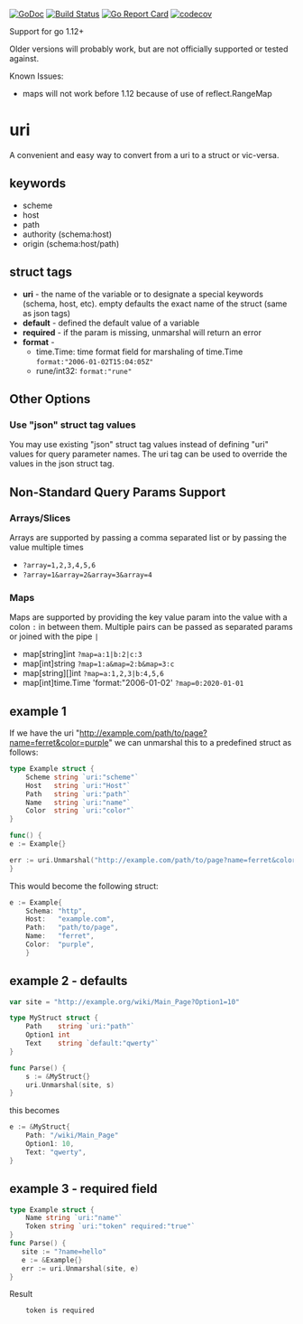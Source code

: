 [![GoDoc](http://img.shields.io/badge/go-documentation-blue.svg?style=flat-square)](https://godoc.org/github.com/jbsmith7741/uri)
[![Build Status](https://travis-ci.com/jbsmith7741/uri.svg?branch=master)](https://travis-ci.com/jbsmith7741/uri)
[![Go Report Card](https://goreportcard.com/badge/github.com/jbsmith7741/uri)](https://goreportcard.com/report/github.com/jbsmith7741/uri)
[![codecov](https://codecov.io/gh/jbsmith7741/uri/branch/master/graph/badge.svg)](https://codecov.io/gh/jbsmith7741/uri)

Support for go 1.12+ 

Older versions will probably work, but are not officially supported or tested against. 

Known Issues: 
 - maps will not work before 1.12 because of use of reflect.RangeMap

# uri

A convenient and easy way to convert from a uri to a struct or vic-versa.

## keywords

- scheme
- host
- path
- authority (schema:host)
- origin (schema:host/path)

## struct tags

- **uri** - the name of the variable or to designate a special keywords (schema, host, etc). empty defaults the exact name of the struct (same as json tags)
- **default** - defined the default value of a variable
- **required** - if the param is missing, unmarshal will return an error
- **format** - 
  - time.Time: time format field for marshaling of time.Time `format:"2006-01-02T15:04:05Z"`
  - rune/int32: `format:"rune"`

## Other Options

### Use "json" struct tag values
You may use existing "json" struct tag values instead of defining "uri" values for query parameter names.
The uri tag can be used to override the values in the json struct tag. 

## Non-Standard Query Params Support 

### Arrays/Slices 
Arrays are supported by passing a comma separated list or by passing the value multiple times

  - `?array=1,2,3,4,5,6`
  - `?array=1&array=2&array=3&array=4`

### Maps
Maps are supported by providing the key value param into the value with a colon `:` in between them. Multiple pairs 
can be passed as separated params or joined with the pipe `|` 

  - map[string]int `?map=a:1|b:2|c:3` 
  - map[int]string `?map=1:a&map=2:b&map=3:c`
  - map[string][]int `?map=a:1,2,3|b:4,5,6`
  - map[int]time.Time 'format:"2006-01-02' `?map=0:2020-01-01`

## example 1

If we have the uri "http://example.com/path/to/page?name=ferret&color=purple" we can unmarshal this to a predefined 
struct as follows:

``` go
type Example struct {
    Scheme string `uri:"scheme"`
    Host   string `uri:"Host"`
    Path   string `uri:"path"`
    Name   string `uri:"name"`
    Color  string `uri:"color"`
}

func() {
e := Example{}

err := uri.Unmarshal("http://example.com/path/to/page?name=ferret&color=purple", &e)
}
```

This would become the following struct:

``` go
e := Example{
    Schema: "http",
    Host:   "example.com",
    Path:   "path/to/page",
    Name:   "ferret",
    Color:  "purple",
    }
```

## example 2 - defaults

``` go
var site = "http://example.org/wiki/Main_Page?Option1=10"

type MyStruct struct {
    Path    string `uri:"path"`
    Option1 int
    Text    string `default:"qwerty"`
}

func Parse() {
    s := &MyStruct{}
    uri.Unmarshal(site, s)
}
```

this becomes

``` go
e := &MyStruct{
    Path: "/wiki/Main_Page"
    Option1: 10,
    Text: "qwerty",
}
```

## example 3 - required field

``` go
type Example struct {
    Name string `uri:"name"`
    Token string `uri:"token" required:"true"`
}
func Parse() {
   site := "?name=hello"
   e := &Example{}
   err := uri.Unmarshal(site, e)
}
```
Result
```
    token is required
```
